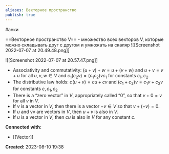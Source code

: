 ```yaml
---
aliases: Векторное пространство
publish: true
---
```

#анки

==Векторное пространство V== - множество всех векторов V, которые можно складывать друг с другом и умножать на скаляр
![[Screenshot 2022-07-07 at 20.49.48.png]]

![[Screenshot 2022-07-07 at 20.57.47.png]]

- Associativity and commutativity: $(u+v)+w=u+(v+w)$ and $u+v=v+u$ for all $u,v,w∈V$ and $c_1(c_2v)=(c_1c_2)vc_1$ for constants $c_1, c_2$. 
-   The distributive law holds: $c(u+v)=cu+cv$ and $(c_1+c_2)v=c_1v+c_2v$ for constants $c,c_1,c_2$
-   There is a “zero vector” in $V$, appropriately called “0”, so that $v+0=v$ for all $v$ in $V$.
-   If $v$ is a vector in $V$, then there is a vector $−v∈V$ so that $v+(−v)=0$.
-   If $u$ and vv are vectors in $V$, then $u+v$ is also in $V$.
-   If $u$ is a vector in $V$, then $cu$ is also in $V$ for any constant $c$.




**Connected with:**
- [[Vector]]



**Created:** 2023-08-10 19:38